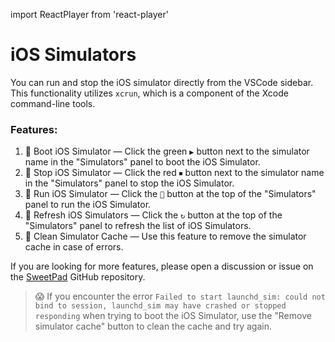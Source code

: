 import ReactPlayer from 'react-player'

# iOS Simulators

You can run and stop the iOS simulator directly from the VSCode sidebar. This functionality utilizes `xcrun`, which is a
component of the Xcode command-line tools.

<ReactPlayer url="/images/simulators-demo.mp4" controls height="100%" width="100%" />

### Features:

1. 🚀 Boot iOS Simulator — Click the green `▶️` button next to the simulator name in the "Simulators" panel to boot the
   iOS Simulator.
2. 🛑 Stop iOS Simulator — Click the red `⏹` button next to the simulator name in the "Simulators" panel to stop the
   iOS Simulator.
3. 📱 Run iOS Simulator — Click the `📱` button at the top of the "Simulators" panel to run the iOS Simulator.
4. 🔄 Refresh iOS Simulators — Click the `↻` button at the top of the "Simulators" panel to refresh the list of iOS
   Simulators.
5. 🧹 Clean Simulator Cache — Use this feature to remove the simulator cache in case of errors.

If you are looking for more features, please open a discussion or issue on the
[SweetPad](https://github.com/sweetpad-dev/sweetpad) GitHub repository.

> 😱 If you encounter the error
> `Failed to start launchd_sim: could not bind to session, launchd_sim may have crashed or stopped responding` when
> trying to boot the iOS Simulator, use the "Remove simulator cache" button to clean the cache and try again.
